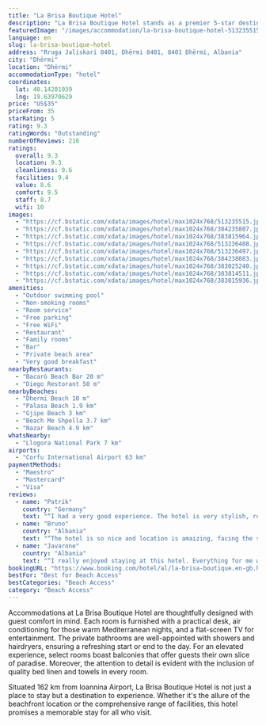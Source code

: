 ```yaml
---
title: "La Brisa Boutique Hotel"
description: "La Brisa Boutique Hotel stands as a premier 5-star destination in Dhërmi, offering guests an exceptional beachfront experience."
featuredImage: "/images/accommodation/la-brisa-boutique-hotel-513235515.jpg"
language: en
slug: la-brisa-boutique-hotel
address: "Rruga Jaliskari 8401, Dhërmi 8401, 8401 Dhërmi, Albania"
city: "Dhërmi"
location: "Dhërmi"
accommodationType: "hotel"
coordinates:
  lat: 40.14201039
  lng: 19.63970629
price: "US$35"
priceFrom: 35
starRating: 5
rating: 9.3
ratingWords: "Outstanding"
numberOfReviews: 216
ratings:
  overall: 9.3
  location: 9.3
  cleanliness: 9.6
  facilities: 9.4
  value: 8.6
  comfort: 9.5
  staff: 8.7
  wifi: 10
images:
  - "https://cf.bstatic.com/xdata/images/hotel/max1024x768/513235515.jpg?k=63ae8da902b2bd8ad3a1dcd0a4d81358c4718cae8dfc9bb39c75346bbcb387a6&o=&hp=1"
  - "https://cf.bstatic.com/xdata/images/hotel/max1024x768/384235807.jpg?k=88e2b13221023e355085b99b71d1c38fc9b58e482a0ab6e9f337e8d2246d8b9d&o=&hp=1"
  - "https://cf.bstatic.com/xdata/images/hotel/max1024x768/383815964.jpg?k=68464fb20e55af72df6ec4aaf8d87e64734b4b4ceefb2ab8379a8aefe9cfbb5e&o=&hp=1"
  - "https://cf.bstatic.com/xdata/images/hotel/max1024x768/513236488.jpg?k=1b07ea859f824130f3667d23430ac4e536aa8ab02620439142c71b2576ca9b2f&o=&hp=1"
  - "https://cf.bstatic.com/xdata/images/hotel/max1024x768/513236497.jpg?k=13b9cd9017b70faa5d9621dd34ffe7daaf9a69ea58efcf8d4ba33f06731f37ba&o=&hp=1"
  - "https://cf.bstatic.com/xdata/images/hotel/max1024x768/384238083.jpg?k=109a4daab9d004c32d1f4b160e83cb5c9ae1da741e7f0caafc5cb7c7ac3e0b50&o=&hp=1"
  - "https://cf.bstatic.com/xdata/images/hotel/max1024x768/383025240.jpg?k=2c4c223f87c65a9d30b4a9c71a7be1cd948956a942db94372d1fec2490fabc61&o=&hp=1"
  - "https://cf.bstatic.com/xdata/images/hotel/max1024x768/383814511.jpg?k=d35b087d9fe10d46a9126de3a2e5398848fdf6482deedaa12bf7055cd434d537&o=&hp=1"
  - "https://cf.bstatic.com/xdata/images/hotel/max1024x768/383815936.jpg?k=603f1570cd1ec2dd75eddbea1153148591f521e29eafddea8dd007b852a223a9&o=&hp=1"
amenities:
  - "Outdoor swimming pool"
  - "Non-smoking rooms"
  - "Room service"
  - "Free parking"
  - "Free WiFi"
  - "Restaurant"
  - "Family rooms"
  - "Bar"
  - "Private beach area"
  - "Very good breakfast"
nearbyRestaurants:
  - "Bacarò Beach Bar 20 m"
  - "Diego Restorant 50 m"
nearbyBeaches:
  - "Dhermi Beach 10 m"
  - "Palasa Beach 1.9 km"
  - "Gjipe Beach 3 km"
  - "Beach Me Shpella 3.7 km"
  - "Nazar Beach 4.9 km"
whatsNearby:
  - "Llogora National Park 7 km"
airports:
  - "Corfu International Airport 63 km"
paymentMethods:
  - "Maestro"
  - "Mastercard"
  - "Visa"
reviews:
  - name: "Patrik"
    country: "Germany"
    text: "“I had a very good experience. The hotel is very stylish, rooms very comfortable, location is amaizing facing the sea and the view from my room is spectacular. Very good service and food is very delicious. Out of the high season is quiet and relaxing.”"
  - name: "Bruno"
    country: "Albania"
    text: "“The hotel is so nice and location is amaizing, facing the sea. It was so quiet out of season. Very nice staff, they offered me an upgrade to a seafront room. Very good food, on top in the reagon.”"
  - name: "Javarone"
    country: "Albania"
    text: "“I really enjoyed staying at this hotel. Everything for me was perfect.”"
bookingURL: "https://www.booking.com/hotel/al/la-brisa-boutique.en-gb.html?aid=8035640"
bestFor: "Best for Beach Access"
bestCategories: "Beach Access"
category: "Beach Access"
---
```


Accommodations at La Brisa Boutique Hotel are thoughtfully designed with guest comfort in mind. Each room is furnished with a practical desk, air conditioning for those warm Mediterranean nights, and a flat-screen TV for entertainment. The private bathrooms are well-appointed with showers and hairdryers, ensuring a refreshing start or end to the day. For an elevated experience, select rooms boast balconies that offer guests their own slice of paradise. Moreover, the attention to detail is evident with the inclusion of quality bed linen and towels in every room.

Situated 162 km from Ioannina Airport, La Brisa Boutique Hotel is not just a place to stay but a destination to experience. Whether it's the allure of the beachfront location or the comprehensive range of facilities, this hotel promises a memorable stay for all who visit.